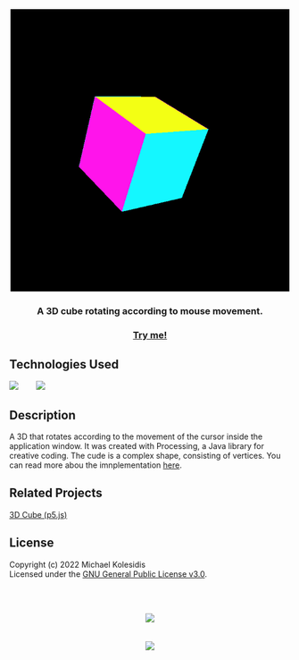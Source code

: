 <div align="center">
  <img src="./screenshot.png" style="width: 500px;">
  
  <h3>A 3D cube rotating according to mouse movement. </h3>
</div>

<a href="https://openprocessing.org/sketch/1279127"><h3 align="center">Try me!</h3></a>
  
## Technologies Used
<a href="https://processing.org/"><img src="https://github.com/michaelkolesidis/tech-icons/blob/main/icons/processing/processing-2021-original.svg" height="50px" /></a>
&nbsp;&nbsp;&nbsp;&nbsp;&nbsp;&nbsp;
<a href="https://www.java.com/en/"><img src="https://github.com/michaelkolesidis/tech-icons/blob/main/icons/java/java-original.svg" height="50px" /></a>


## Description
A 3D that rotates according to the movement of the cursor inside  the application window. It was created with Processing, a Java library for creative coding. The cude is a complex shape, consisting of vertices. You can read more abou the imnplementation <a href="https://processing.org/reference/beginShape_.html">here</a>.



## Related Projects

[3D Cube (p5.js)](https://github.com/michaelkolesidis/3d-cube)



## License

Copyright (c) 2022 Michael Kolesidis<br>
Licensed under the [GNU General Public License v3.0](https://github.com/michaelkolesidis/webproject-script/blob/main/LICENSE).


[//]: # (Free Software)
<div align="center">
  <br>
  <br>

  <a href="https://github.com/michaelkolesidis/made-with-linux" target="_blank"><img src="https://upload.wikimedia.org/wikipedia/commons/thumb/f/f9/Made_with_Linux.png/240px-Made_with_Linux.png"></a>
</div>
<br>                                                      
<div align="center">
  <a href="https://endsoftwarepatents.org/innovating-without-patents"><img style="height: 90px;" src="https://static.fsf.org/nosvn/esp/logos/innovating-without-patents.svg"></a>
</div>
